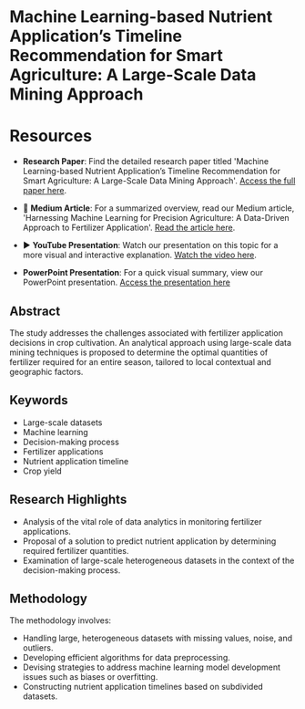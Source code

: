 # **Machine Learning-based Nutrient Application’s Timeline Recommendation for Smart Agriculture: A Large-Scale Data Mining Approach**


# Resources

- **Research Paper**: Find the detailed research paper titled 'Machine Learning-based Nutrient Application’s Timeline Recommendation for Smart Agriculture: A Large-Scale Data Mining Approach'. [Access the full paper here](https://arxiv.org/ftp/arxiv/papers/2310/2310.12052.pdf).

- 📝 **Medium Article**: For a summarized overview, read our Medium article, 'Harnessing Machine Learning for Precision Agriculture: A Data-Driven Approach to Fertilizer Application'. [Read the article here](https://medium.com/@sureshravuri07/harnessing-machine-learning-for-precision-agriculture-a-data-driven-approach-to-fertilizer-db6f937c578c).

- ▶️ **YouTube Presentation**: Watch our presentation on this topic for a more visual and interactive explanation. [Watch the video here](https://youtu.be/EdBM9d8RQUE).

- **PowerPoint Presentation**: For a quick visual summary, view our PowerPoint presentation. [Access the presentation here](https://www.slideshare.net/sureshravuri5/machine-learningbased-nutrient-applications-timeline-recommendation-for-smart-agriculturepptx-6f02)







## Abstract
The study addresses the challenges associated with fertilizer application decisions in crop cultivation. An analytical approach using large-scale data mining techniques is proposed to determine the optimal quantities of fertilizer required for an entire season, tailored to local contextual and geographic factors.

## Keywords
- Large-scale datasets
- Machine learning
- Decision-making process
- Fertilizer applications
- Nutrient application timeline
- Crop yield

## Research Highlights
- Analysis of the vital role of data analytics in monitoring fertilizer applications.
- Proposal of a solution to predict nutrient application by determining required fertilizer quantities.
- Examination of large-scale heterogeneous datasets in the context of the decision-making process.

## Methodology
The methodology involves:
- Handling large, heterogeneous datasets with missing values, noise, and outliers.
- Developing efficient algorithms for data preprocessing.
- Devising strategies to address machine learning model development issues such as biases or overfitting.
- Constructing nutrient application timelines based on subdivided datasets.




